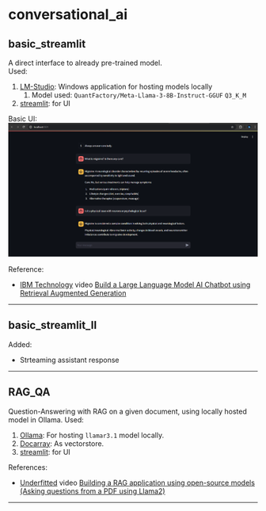 # conversational_ai


## basic_streamlit
A direct interface to already pre-trained model.  
Used:
1. [LM-Studio](https://lmstudio.ai/): Windows application for hosting models locally
   1. Model used: `QuantFactory/Meta-Llama-3-8B-Instruct-GGUF` `Q3_K_M`
2. [streamlit](https://streamlit.io/): for UI

Basic UI:
![Basic streamlit UI](./data/images/basic_streamlit_demo.png)

Reference:
- [IBM Technology](https://www.youtube.com/@IBMTechnology) video [Build a Large Language Model AI Chatbot using Retrieval Augmented Generation](https://www.youtube.com/watch?v=XctooiH0moI)

----

## basic_streamlit_II
Added:
- Strteaming assistant response

----

## RAG_QA
Question-Answering with RAG on a given document, using locally hosted model in Ollama.
Used:
1. [Ollama](https://ollama.com/): For hosting `llamar3.1` model locally.
2. [Docarray](https://docs.docarray.org/user_guide/storing/docindex/): As vectorstore.
3. [streamlit](https://streamlit.io/): for UI

References:
- [Underfitted](https://www.youtube.com/@underfitted) video [Building a RAG application using open-source models (Asking questions from a PDF using Llama2)](https://www.youtube.com/watch?v=HRvyei7vFSM)

----
